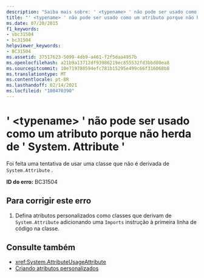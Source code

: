 ```yaml
---
description: "Saiba mais sobre: ' <typename> ' não pode ser usado como um atributo porque não herda de ' System. Attribute '"
title: "' <typename> ' não pode ser usado como um atributo porque não herda de ' System. Attribute '"
ms.date: 07/20/2015
f1_keywords:
- vbc31504
- bc31504
helpviewer_keywords:
- BC31504
ms.assetid: 37517623-5099-4db9-a461-f2f5daa4957b
ms.openlocfilehash: a21b9a13712df93986219ec855532fd3bbd80ea8
ms.sourcegitcommit: 10e719780594efc781b15295e499c66f316068b8
ms.translationtype: MT
ms.contentlocale: pt-BR
ms.lasthandoff: 02/14/2021
ms.locfileid: "100470390"
---
```

# <a name="typename-cannot-be-used-as-an-attribute-because-it-does-not-inherit-from-systemattribute"></a>' \<typename> ' não pode ser usado como um atributo porque não herda de ' System. Attribute '

Foi feita uma tentativa de usar uma classe que não é derivada de `System.Attribute` .  
  
 **ID do erro:** BC31504  
  
## <a name="to-correct-this-error"></a>Para corrigir este erro  
  
1. Defina atributos personalizados como classes que derivam de `System.Attribute` adicionando uma `Imports` instrução à primeira linha de código na classe.  
  
## <a name="see-also"></a>Consulte também

- <xref:System.AttributeUsageAttribute>
- [Criando atributos personalizados](../programming-guide/concepts/attributes/creating-custom-attributes.md)
